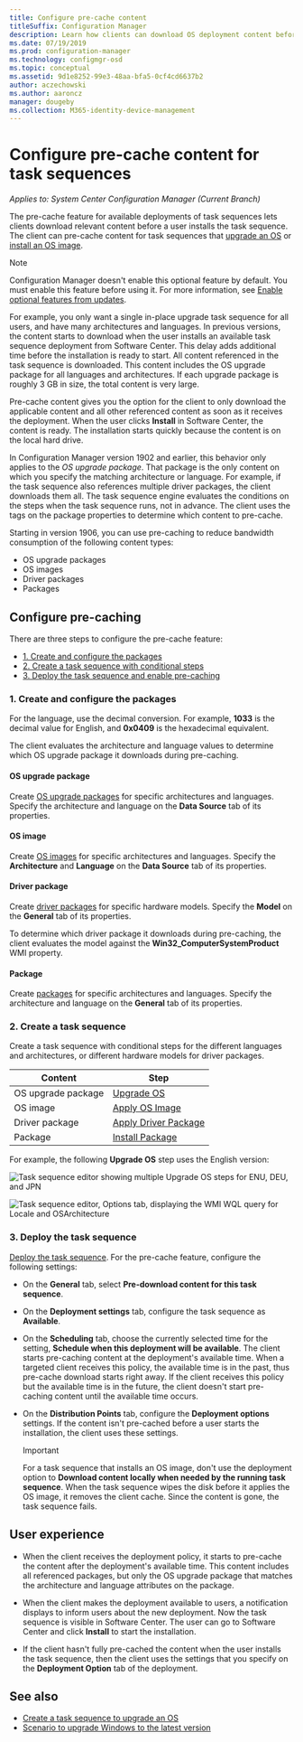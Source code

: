 ```yaml
---
title: Configure pre-cache content
titleSuffix: Configuration Manager
description: Learn how clients can download OS deployment content before a user installs the task sequence.
ms.date: 07/19/2019
ms.prod: configuration-manager
ms.technology: configmgr-osd
ms.topic: conceptual
ms.assetid: 9d1e8252-99e3-48aa-bfa5-0cf4cd6637b2
author: aczechowski
ms.author: aaroncz
manager: dougeby
ms.collection: M365-identity-device-management
---
```


# Configure pre-cache content for task sequences

*Applies to: System Center Configuration Manager (Current Branch)*

<!--1021244-->
The pre-cache feature for available deployments of task sequences lets clients download relevant content before a user installs the task sequence. The client can pre-cache content for task sequences that [upgrade an OS](/sccm/osd/deploy-use/create-a-task-sequence-to-upgrade-an-operating-system) or [install an OS image](/sccm/osd/deploy-use/create-a-task-sequence-to-install-an-operating-system).

> [!Note]  
> Configuration Manager doesn't enable this optional feature by default. You must enable this feature before using it. For more information, see [Enable optional features from updates](/sccm/core/servers/manage/install-in-console-updates#bkmk_options).<!--505213-->  

For example, you only want a single in-place upgrade task sequence for all users, and have many architectures and languages. In previous versions, the content starts to download when the user installs an available task sequence deployment from Software Center. This delay adds additional time before the installation is ready to start. All content referenced in the task sequence is downloaded. This content includes the OS upgrade package for all languages and architectures. If each upgrade package is roughly 3 GB in size, the total content is very large.

Pre-cache content gives you the option for the client to only download the applicable content and all other referenced content as soon as it receives the deployment. When the user clicks **Install** in Software Center, the content is ready. The installation starts quickly because the content is on the local hard drive.

In Configuration Manager version 1902 and earlier, this behavior only applies to the *OS upgrade package*. That package is the only content on which you specify the matching architecture or language. For example, if the task sequence also references multiple driver packages, the client downloads them all. The task sequence engine evaluates the conditions on the steps when the task sequence runs, not in advance. The client uses the tags on the package properties to determine which content to pre-cache.

Starting in version 1906,<!--4224642--> you can use pre-caching to reduce bandwidth consumption of the following content types:

- OS upgrade packages
- OS images
- Driver packages
- Packages


## Configure pre-caching

There are three steps to configure the pre-cache feature:

- [1. Create and configure the packages](#bkmk_createpkg)
- [2. Create a task sequence with conditional steps](#bkmk_createts)
- [3. Deploy the task sequence and enable pre-caching](#bkmk_deploy)


### <a name="bkmk_createpkg"></a> 1. Create and configure the packages

For the language, use the decimal conversion. For example, **1033** is the decimal value for English, and **0x0409** is the hexadecimal equivalent.  

The client evaluates the architecture and language values to determine which OS upgrade package it downloads during pre-caching.  

#### OS upgrade package

Create [OS upgrade packages](/sccm/osd/get-started/manage-operating-system-upgrade-packages) for specific architectures and languages. Specify the architecture and language on the **Data Source** tab of its properties.

#### OS image

Create [OS images](/sccm/osd/get-started/manage-operating-system-images) for specific architectures and languages. Specify the **Architecture** and **Language** on the **Data Source** tab of its properties.

#### Driver package

Create [driver packages](/sccm/osd/get-started/manage-drivers#BKMK_ManagingDriverPackages) for specific hardware models. Specify the **Model** on the **General** tab of its properties.

To determine which driver package it downloads during pre-caching, the client evaluates the model against the **Win32_ComputerSystemProduct** WMI property.  

#### Package

Create [packages](/sccm/apps/deploy-use/packages-and-programs) for specific architectures and languages. Specify the architecture and language on the **General** tab of its properties.


### <a name="bkmk_createts"></a> 2. Create a task sequence

Create a task sequence with conditional steps for the different languages and architectures, or different hardware models for driver packages.

|Content|Step|
|---------|---------|
|OS upgrade package|[Upgrade OS](/sccm/osd/understand/task-sequence-steps#BKMK_UpgradeOS)|
|OS image|[Apply OS Image](/sccm/osd/understand/task-sequence-steps#BKMK_ApplyOperatingSystemImage)|
|Driver package|[Apply Driver Package](/sccm/osd/understand/task-sequence-steps#BKMK_ApplyDriverPackage)|
|Package|[Install Package](/sccm/osd/understand/task-sequence-steps#BKMK_InstallPackage)|

For example, the following **Upgrade OS** step uses the English version:  

![Task sequence editor showing multiple Upgrade OS steps for ENU, DEU, and JPN](../media/precacheproperties2.png)

![Task sequence editor, Options tab, displaying the WMI WQL query for Locale and OSArchitecture](../media/precacheoptions2.png)  


### <a name="bkmk_deploy"></a> 3. Deploy the task sequence

[Deploy the task sequence](/sccm/osd/deploy-use/deploy-a-task-sequence). For the pre-cache feature, configure the following settings:  

- On the **General** tab, select **Pre-download content for this task sequence**.  

- On the **Deployment settings** tab, configure the task sequence as **Available**.  

- On the **Scheduling** tab, choose the currently selected time for the setting, **Schedule when this deployment will be available**. The client starts pre-caching content at the deployment's available time. When a targeted client receives this policy, the available time is in the past, thus pre-cache download starts right away. If the client receives this policy but the available time is in the future, the client doesn't start pre-caching content until the available time occurs.  

- On the **Distribution Points** tab, configure the **Deployment options** settings. If the content isn't pre-cached before a user starts the installation, the client uses these settings.  

    > [!Important]  
    > For a task sequence that installs an OS image, don't use the deployment option to **Download content locally when needed by the running task sequence**. When the task sequence wipes the disk before it applies the OS image, it removes the client cache. Since the content is gone, the task sequence fails.<!-- SCCMDocs-PR #1338 -->


## User experience

- When the client receives the deployment policy, it starts to pre-cache the content after the deployment's available time. This content includes all referenced packages, but only the OS upgrade package that matches the architecture and language attributes on the package.  

- When the client makes the deployment available to users, a notification displays to inform users about the new deployment. Now the task sequence is visible in Software Center. The user can go to Software Center and click **Install** to start the installation.  

- If the client hasn't fully pre-cached the content when the user installs the task sequence, then the client uses the settings that you specify on the **Deployment Option** tab of the deployment.  


## See also

- [Create a task sequence to upgrade an OS](/sccm/osd/deploy-use/create-a-task-sequence-to-upgrade-an-operating-system)
- [Scenario to upgrade Windows to the latest version](/sccm/osd/deploy-use/upgrade-windows-to-the-latest-version)
